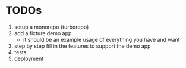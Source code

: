 # TODOs

1. setup a monorepo (turborepo)
2. add a fixture demo app
    - it should be an example usage of everything you have and want
3. step by step fill in the features to support the demo app
4. tests
5. deployment

